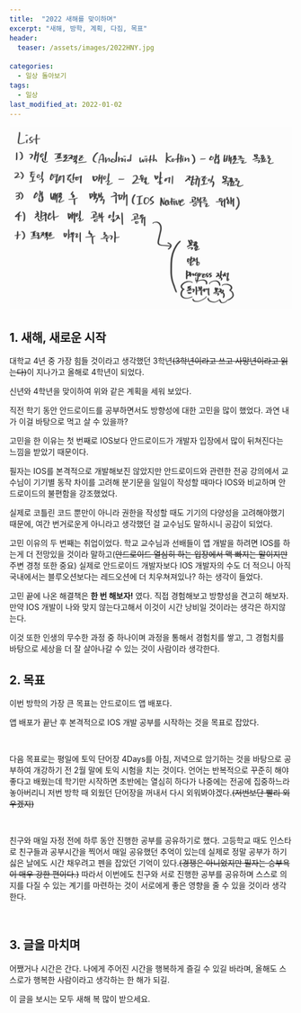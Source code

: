 ```yaml
---
title:  "2022 새해를 맞이하며"
excerpt: "새해, 방학, 계획, 다짐, 목표"
header:
  teaser: /assets/images/2022HNY.jpg

categories:
  - 일상 돌아보기
tags:
  - 일상
last_modified_at: 2022-01-02
---
```


<img src="/assets/images/2022HNY.jpg">

## 1. 새해, 새로운 시작

대학교 4년 중 가장 힘들 것이라고 생각했던 3학년~~(3학년이라고 쓰고 사망년이라고 읽는다)~~이 지나가고 올해로 4학년이 되었다.<br/>

신년와 4학년을 맞이하여 위와 같은 계획을 세워 보았다.

직전 학기 동안 안드로이드를 공부하면서도 방향성에 대한 고민을 많이 했었다. 과연 내가 이걸 바탕으로 먹고 살 수 있을까?<br/>

고민을 한 이유는 첫 번째로 IOS보다 안드로이드가 개발자 입장에서 많이 뒤쳐진다는 느낌을 받았기 때문이다.

필자는 IOS를 본격적으로 개발해보진 않았지만 안드로이드와 관련한 전공 강의에서 교수님이 기기별 동작 차이를 고려해 분기문을 일일이 작성할 때마다 IOS와 비교하며 안드로이드의 불편함을 강조했었다. 

실제로 코틀린 코드 뿐만이 아니라 권한을 작성할 때도 기기의 다양성을 고려해야했기 때문에, 여간 번거로운게 아니라고 생각했던 걸 교수님도 말하시니 공감이 되었다.<br/>

고민 이유의 두 번째는 취업이었다. 학교 교수님과 선배들이 앱 개발을 하려면 IOS를 하는게 더 전망있을 것이라 말하고(~~안드로이드 열심히 하는 입장에서 맥 빠지는 말이지만~~ 주변 경청 또한 중요) 실제로 안드로이드 개발자보다 IOS 개발자의 수도 더 적으니 아직 국내에서는 블루오션보다는 레드오션에 더 치우쳐져있나? 하는 생각이 들었다.<br/>

고민 끝에 나온 해결책은 **한 번 해보자!** 였다. 직접 경험해보고 방향성을 견고히 해보자. 만약 IOS 개발이 나와 맞지 않는다고해서 이것이 시간 낭비일 것이라는 생각은 하지않는다.<br/>

이것 또한 인생의 무수한 과정 중 하나이며 과정을 통해서 경험치를 쌓고, 그 경험치를 바탕으로 세상을 더 잘 살아나갈 수 있는 것이 사람이라 생각한다.<br/>



##  2. 목표

이번 방학의 가장 큰 목표는 안드로이드 앱 배포다.<br/>

앱 배포가 끝난 후 본격적으로 IOS 개발 공부를 시작하는 것을 목표로 잡았다.

<br/>

다음 목표로는 평일에 토익 단어장 4Days를 아침, 저녁으로 암기하는 것을 바탕으로 공부하여 개강하기 전 2월 말에 토익 시험을 치는 것이다. 언어는 반복적으로 꾸준히 해야 좋다고 배웠는데 학기만 시작하면 초반에는 열심히 하다가 나중에는 전공에 집중하느라 놓아버리니 저번 방학 때 외웠던 단어장을 꺼내서 다시 외워봐야겠다.~~(저번보단 빨리 외우겠지)~~<br/>

<br/>

친구와 매일 자정 전에 하루 동안 진행한 공부를 공유하기로 했다. 고등학교 때도 인스타로 친구들과 공부시간을 찍어서 매일 공유했던 추억이 있는데 실제로 정말 공부가 하기 싫은 날에도 시간 채우려고 펜을 잡았던 기억이 있다.~~(경쟁은 아니었지만 필자는 승부욕이 매우 강한 편이다.)~~ 따라서 이번에도 친구와 서로 진행한 공부를 공유하며 스스로 의지를 다질 수 있는 계기를 마련하는 것이 서로에게 좋은 영향을 줄 수 있을 것이라 생각한다. <br/>

<br/>

## 3. 글을 마치며

어쨌거나 시간은 간다. 나에게 주어진 시간을 행복하게 즐길 수 있길 바라며, 올해도 스스로가 행복한 사람이라고 생각하는 한 해가 되길.<br/>

이 글을 보시는 모두 새해 복 많이 받으세요. 
